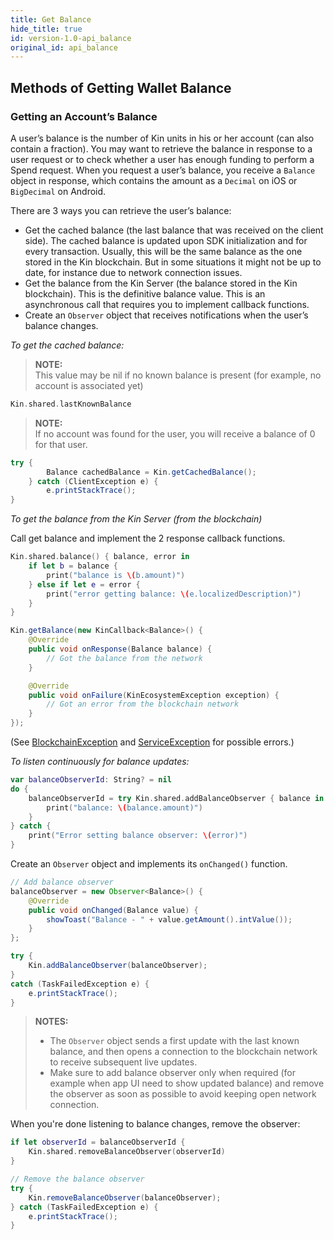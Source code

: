 ```yaml
---
title: Get Balance
hide_title: true
id: version-1.0-api_balance
original_id: api_balance
---
```

## Methods of Getting Wallet Balance
### Getting an Account’s Balance ###

A user’s balance is the number of Kin units in his or her account (can also contain a fraction). You may want to retrieve the balance in response to a user request or to check whether a user has enough funding to perform a Spend request. When you request a user’s balance, you receive a `Balance` object in response, which contains the amount as a `Decimal` on iOS or `BigDecimal` on Android.

There are 3 ways you can retrieve the user’s balance:

* Get the cached balance (the last balance that was received on the client side). The cached balance is updated upon SDK initialization and for every transaction. Usually, this will be the same balance as the one stored in the Kin blockchain. But in some situations it might not be up to date, for instance due to network connection issues.
* Get the balance from the Kin Server (the balance stored in the Kin blockchain). This is the definitive balance value. This is an asynchronous call that requires you to implement callback functions.
* Create an `Observer` object that receives notifications when the user’s balance changes.

*To get the cached balance:*
<!--DOCUSAURUS_CODE_TABS-->
<!--iOS-->
> **NOTE:**  
> This value may be nil if no known balance is present (for example, no account is associated yet)

```swift
Kin.shared.lastKnownBalance
```
<!--Android-->
> **NOTE:**  
> If no account was found for the user, you will receive a balance of 0 for that user.

```java
try {
        Balance cachedBalance = Kin.getCachedBalance();
    } catch (ClientException e) {
        e.printStackTrace();
}
```
<!--END_DOCUSAURUS_CODE_TABS-->

*To get the balance from the Kin Server (from the blockchain)*

Call get balance and implement the 2 response callback functions.
<!--DOCUSAURUS_CODE_TABS-->
<!--iOS-->
```swift
Kin.shared.balance() { balance, error in
    if let b = balance {
        print("balance is \(b.amount)")
    } else if let e = error {
        print("error getting balance: \(e.localizedDescription)")
    }
}
```
<!--Android-->
```java
Kin.getBalance(new KinCallback<Balance>() {
    @Override
    public void onResponse(Balance balance) {
        // Got the balance from the network
    }

    @Override
    public void onFailure(KinEcosystemException exception) {
        // Got an error from the blockchain network
    }
});
```
<!--END_DOCUSAURUS_CODE_TABS-->
(See [BlockchainException](api_common_errors.md#blockchainException--Represents-an-error-originated-with-kin-blockchain-error-code-might-be) and [ServiceException](api_common_errors.md#serviceexception---represents-an-error-communicating-with-kin-server-error-code-might-be) for possible errors.)

*To listen continuously for balance updates:*

<!--DOCUSAURUS_CODE_TABS-->
<!--iOS-->
```swift
var balanceObserverId: String? = nil
do {
    balanceObserverId = try Kin.shared.addBalanceObserver { balance in
        print("balance: \(balance.amount)")
    }
} catch {
    print("Error setting balance observer: \(error)")
}
```
<!--Android-->
Create an `Observer` object and implements its `onChanged()` function.
```java
// Add balance observer
balanceObserver = new Observer<Balance>() {
    @Override
    public void onChanged(Balance value) {
        showToast("Balance - " + value.getAmount().intValue());
    }
};

try {
    Kin.addBalanceObserver(balanceObserver);
}
catch (TaskFailedException e) {
    e.printStackTrace();
}
```
<!--END_DOCUSAURUS_CODE_TABS-->

> **NOTES:**  
> * The `Observer` object sends a first update with the last known balance, and then opens a connection to the blockchain network to receive subsequent live updates.
> * Make sure to add balance observer only when required (for example when app UI need to show updated balance) and remove the observer as soon as possible to avoid keeping open network connection.

When you're done listening to balance changes, remove the observer:

<!--DOCUSAURUS_CODE_TABS-->
<!--iOS-->
```swift
if let observerId = balanceObserverId {
    Kin.shared.removeBalanceObserver(observerId)
}
```
<!--Android-->
```java
// Remove the balance observer
try {
    Kin.removeBalanceObserver(balanceObserver);
} catch (TaskFailedException e) {
    e.printStackTrace();
}
```
<!--END_DOCUSAURUS_CODE_TABS-->

